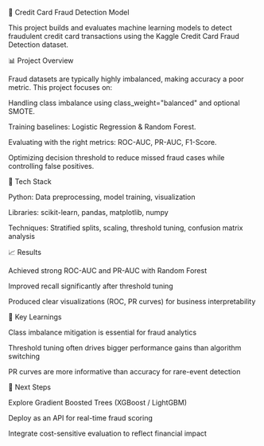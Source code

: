 🏦 Credit Card Fraud Detection Model

This project builds and evaluates machine learning models to detect fraudulent credit card transactions using the Kaggle Credit Card Fraud Detection dataset.

📊 Project Overview

Fraud datasets are typically highly imbalanced, making accuracy a poor metric.
This project focuses on:

Handling class imbalance using class_weight="balanced" and optional SMOTE.

Training baselines: Logistic Regression & Random Forest.

Evaluating with the right metrics: ROC-AUC, PR-AUC, F1-Score.

Optimizing decision threshold to reduce missed fraud cases while controlling false positives.

🧠 Tech Stack

Python: Data preprocessing, model training, visualization

Libraries: scikit-learn, pandas, matplotlib, numpy

Techniques: Stratified splits, scaling, threshold tuning, confusion matrix analysis

📈 Results

Achieved strong ROC-AUC and PR-AUC with Random Forest

Improved recall significantly after threshold tuning

Produced clear visualizations (ROC, PR curves) for business interpretability

🔑 Key Learnings

Class imbalance mitigation is essential for fraud analytics

Threshold tuning often drives bigger performance gains than algorithm switching

PR curves are more informative than accuracy for rare-event detection

🚀 Next Steps

Explore Gradient Boosted Trees (XGBoost / LightGBM)

Deploy as an API for real-time fraud scoring

Integrate cost-sensitive evaluation to reflect financial impact
